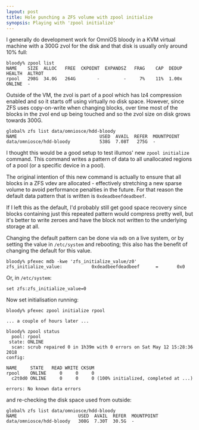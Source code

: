 ```yaml
---
layout: post
title: Hole punching a ZFS volume with zpool initialize
synopsis: Playing with 'zpool initialize'
---
```


I generally do development work for OmniOS bloody in a KVM virtual machine
with a 300G zvol for the disk and that disk is usually only around 10%
full:

```
bloody% zpool list
NAME    SIZE  ALLOC   FREE  CKPOINT  EXPANDSZ   FRAG    CAP  DEDUP  HEALTH  ALTROT
rpool   298G  34.0G   264G        -         -     7%    11%  1.00x  ONLINE  -
```

Outside of the VM, the zvol is part of a pool which has lz4 compression
enabled and so it starts off using virtually no disk space.
However, since ZFS uses copy-on-write when changing blocks, over time most of
the blocks in the zvol end up being touched and so the zvol size on disk grows
towards 300G.

```
global% zfs list data/omniosce/hdd-bloody
NAME                               USED  AVAIL  REFER  MOUNTPOINT
data/omniosce/hdd-bloody           538G  7.08T   275G  -
```

I thought this would be a good setup to test illumos' new
`zpool initialize` command. This command writes
a pattern of data to all unallocated regions of a pool (or a specific device
in a pool).

The original intention of this new command is actually to ensure that all
blocks in a ZFS vdev are allocated - effectively stretching a new sparse
volume to avoid performance penalties in the future. For that reason the
default data pattern that is written is `0xdeadbeefdeadbeef`.

If I left this as the default, I'd probably still get good space
recovery since blocks containing just this repeated pattern would compress
pretty well, but it's better to write zeroes and have the block not written
to the underlying storage at all.

Changing the default pattern can be done via `mdb` on a live system, or
by setting the value in `/etc/system` and rebooting; this also has the
benefit of changing the default for this value.

```
bloody% pfexec mdb -kwe 'zfs_initialize_value/z0'
zfs_initialize_value:           0xdeadbeefdeadbeef      =       0x0
```

Or, in `/etc/system`:

```
set zfs:zfs_initialize_value=0
```

Now set initialisation running:

```
bloody% pfexec zpool initialize rpool

... a couple of hours later ...

bloody% zpool status
  pool: rpool
 state: ONLINE
  scan: scrub repaired 0 in 1h39m with 0 errors on Sat May 12 15:28:36 2018
config:

NAME     STATE   READ WRITE CKSUM
rpool    ONLINE     0     0     0
  c2t0d0 ONLINE     0     0     0 (100% initialized, completed at ...)

errors: No known data errors
```

and re-checking the disk space used from outside:

```
global% zfs list data/omniosce/hdd-bloody
NAME                       USED  AVAIL  REFER  MOUNTPOINT
data/omniosce/hdd-bloody   308G  7.30T  30.5G  -
```

